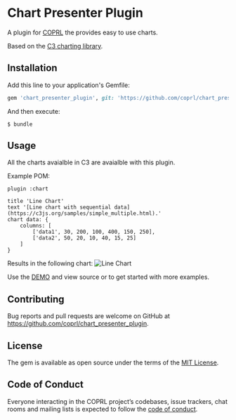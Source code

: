 # Chart Presenter Plugin

A plugin for [COPRL](http://github.com/coprl/presenters) the provides easy to use charts.

Based on the [C3 charting library](https://c3js.org/examples.html).


## Installation

Add this line to your application's Gemfile:

```ruby
gem 'chart_presenter_plugin', git: 'https://github.com/coprl/chart_presenter_plugin', require: false
```

And then execute:

    $ bundle

## Usage

All the charts avaialble in C3 are avaialble with this plugin.

Example POM:

    plugin :chart

    title 'Line Chart'
    text '[Line chart with sequential data](https://c3js.org/samples/simple_multiple.html).'
    chart data: {
        columns: [
            ['data1', 30, 200, 100, 400, 150, 250],
            ['data2', 50, 20, 10, 40, 15, 25]
        ]
    }

Results in the following chart:
![Line Chart](https://dl.dropbox.com/s/z0s0vnb4zw5ooxu/Screen%20Shot%202021-06-02%20at%201.02.51%20PM.png?dl=0)

Use the [DEMO](https://coprl-ruby.herokuapp.com/plugins/chart) and view source or to get started with more examples.

## Contributing

Bug reports and pull requests are welcome on GitHub at https://github.com/coprl/chart_presenter_plugin.

## License

The gem is available as open source under the terms of the [MIT License](https://opensource.org/licenses/MIT).

## Code of Conduct

Everyone interacting in the COPRL project’s codebases, issue trackers, chat rooms and mailing lists is expected to follow the [code of conduct](https://github.com/coprl/coprl/blob/master/CODE-OF-CONDUCT.md).
